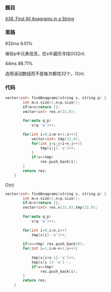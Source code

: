 ### 题目 
[438. Find All Anagrams in a String](https://leetcode-cn.com/problems/find-all-anagrams-in-a-string/submissions/)
### 思路
932ms 9.51%

保存p中元素信息，在s中遍历寻找O(32n).

44ms 88.71%

选用滚动数组而不是每次都找32个，O(n).
### 代码
```c++
vector<int> findAnagrams(string s, string p) {
        int m=s.size(),n=p.size();
        if(m<n)return {};
        vector<int> res,v(32,0);
        
        for(auto q:p)
            v[q-'a']++;
        
        for(int i=0;i<m-n+1;i++){
            vector<int> tmp(32,0);
            for(int j=i;j<i+n;j++){
                tmp[s[j]-'a']++;
            }
            if(v==tmp)
                res.push_back(i);
        }
        return res;
    }
```
O(n)
```c++
vector<int> findAnagrams(string s, string p) {
        int m=s.size(),n=p.size();
        if(m<n)return {};
        vector<int> res,v(32,0),tmp(32,0);
        
        for(auto q:p)
            v[q-'a']++;
        
        for(int i=0;i<n;i++)
            tmp[s[i]-'a']++;
            
        if(v==tmp) res.push_back(0);
        for(int i=1;i<m-n+1;i++){
            
            tmp[s[i+n-1]-'a']++;
            tmp[s[i-1]-'a']--;
            if(v==tmp)
                res.push_back(i);
        }
        return res;
    }
```
